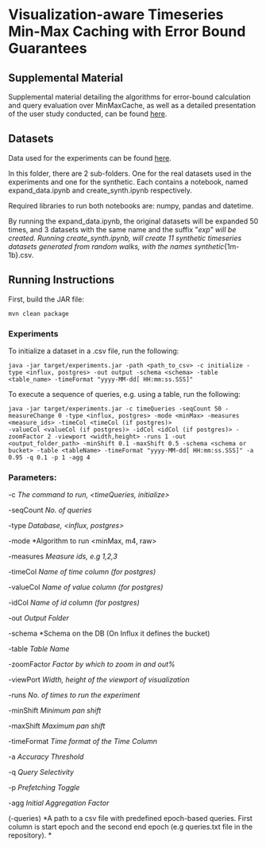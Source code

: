 
# Visualization-aware Timeseries Min-Max Caching with Error Bound Guarantees

## Supplemental Material
Supplemental material detailing the algorithms for error-bound calculation and query evaluation over MinMaxCache, as well as a detailed presentation of the user study conducted, can be found [here](https://github.com/athenarc/MinMaxCache/blob/main/paper_supplementary_material.pdf).
## Datasets
Data used for the experiments can be found [here](https://imisathena-my.sharepoint.com/:f:/g/personal/bstam_athenarc_gr/EqNFfVTRJ_9KresHs-QGyQ8BYJZVOQNty_mRCIwpru7s-Q?e=PoAxgl).

In this folder, there are 2 sub-folders. One for the real datasets used in the experiments and one for the synthetic. Each contains a notebook, named expand_data.ipynb and create_synth.ipynb respectively.

Required libraries to run both notebooks are: numpy, pandas and datetime.

By running the expand_data.ipynb, the original datasets will be expanded 50 times, and 3 datasets with the same name and the suffix "_exp" will be created.
Running create_synth.ipynb, will create 11 synthetic timeseries datasets generated from random walks, with the names synthetic_{1m-1b}.csv.

## Running Instructions
First, build the JAR file:

```
mvn clean package
```

### Experiments

To initialize a dataset in a .csv file, run the following:

```
java -jar target/experiments.jar -path <path_to_csv> -c initialize -type <influx, postgres> -out output -schema <schema> -table <table_name> -timeFormat "yyyy-MM-dd[ HH:mm:ss.SSS]"
```
To execute a sequence of queries, e.g. using a table, run the following:

```
java -jar target/experiments.jar -c timeQueries -seqCount 50 -measureChange 0 -type <influx, postgres> -mode <minMax> -measures <measure_ids> -timeCol <timeCol (if postgres)>
-valueCol <valueCol (if postgres)> -idCol <idCol (if postgres)> -zoomFactor 2 -viewport <width,height> -runs 1 -out <output_folder_path> -minShift 0.1 -maxShift 0.5 -schema <schema or bucket> -table <tableName> -timeFormat "yyyy-MM-dd[ HH:mm:ss.SSS]" -a 0.95 -q 0.1 -p 1 -agg 4 
```

### Parameters:

-c *The command to run, <timeQueries, initialize>*

-seqCount *No. of queries*

-type *Database, <influx, postgres>*

-mode *Algorithm to run <minMax, m4, raw>

-measures *Measure ids, e.g 1,2,3*

-timeCol *Name of time column (for postgres)*

-valueCol *Name of value column (for postgres)*

-idCol *Name of id column (for postgres)*

-out *Output Folder*

-schema *Schema on the DB (On Influx it defines the bucket)

-table *Table Name*

-zoomFactor *Factor by which to zoom in and out%*

-viewPort *Width, height of the viewport of visualization*

-runs *No. of times to run the experiment*

-minShift *Minimum pan shift*

-maxShift *Maximum pan shift*

-timeFormat *Time format of the Time Column*

-a *Accuracy Threshold*

-q *Query Selectivity*

-p *Prefetching Toggle*

-agg *Initial Aggregation Factor*

(-queries) *A path to a csv file with predefined epoch-based queries. First column is start epoch and the second end epoch (e.g queries.txt file in the repository). *

